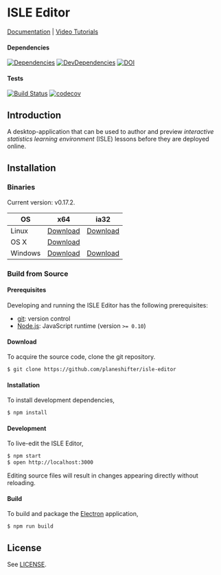 # ISLE Editor

[Documentation][docs] | [Video Tutorials][videos]

#### Dependencies

[![Dependencies][dependencies-image]][dependencies-url] 
[![DevDependencies][dev-dependencies-image]][dev-dependencies-url]
[![DOI](https://zenodo.org/badge/61614893.svg)](https://zenodo.org/badge/latestdoi/61614893)

#### Tests

[![Build Status](https://travis-ci.org/Planeshifter/isle-editor.svg?branch=master)](https://travis-ci.org/Planeshifter/isle-editor)
[![codecov](https://codecov.io/gh/Planeshifter/isle-editor/branch/master/graph/badge.svg)](https://codecov.io/gh/Planeshifter/isle-editor)

## Introduction

A desktop-application that can be used to author and preview *interactive statistics learning environment* (ISLE) lessons before they are deployed online.

## Installation

### Binaries

Current version: v0.17.2.

| OS      | x64 | ia32 |
| ------- | --- | --- |
| Linux   | [Download][linux-x64] | [Download][linux-ia32] |
| OS X    | [Download][darwin-x64] |  |
| Windows | [Download][win32-x64] | [Download][win32-ia32] |

### Build from Source

#### Prerequisites

Developing and running the ISLE Editor has the following prerequisites:

* [git][git]: version control
* [Node.js][node-js]: JavaScript runtime (version `>= 0.10`)


#### Download

To acquire the source code, clone the git repository.

``` bash
$ git clone https://github.com/planeshifter/isle-editor
```

#### Installation

To install development dependencies,

``` bash
$ npm install
```

#### Development

To live-edit the ISLE Editor,

``` bash
$ npm start
$ open http://localhost:3000
```

Editing source files will result in changes appearing directly without reloading.

#### Build

To build and package the [Electron][electron] application,

``` bash
$ npm run build
```

## License

See [LICENSE][license].

[electron]: http://electron.atom.io/
[git]: http://git-scm.com/
[license]: https://raw.githubusercontent.com/Planeshifter/isle-editor/master/LICENSE.md
[node-js]: https://nodejs.org/en/
[darwin-x64]: https://github.com/Planeshifter/isle-editor/releases/download/v0.17.2/ISLE.Editor-darwin-x64.zip
[linux-x64]: https://github.com/Planeshifter/isle-editor/releases/download/v0.17.2/ISLE.Editor-linux-x64.zip
[linux-ia32]: https://github.com/Planeshifter/isle-editor/releases/download/v0.17.2/ISLE.Editor-linux-ia32.zip
[win32-ia32]: https://github.com/Planeshifter/isle-editor/releases/download/v0.17.2/ISLE.Editor-win32-ia32.zip
[win32-x64]: https://github.com/Planeshifter/isle-editor/releases/download/v0.17.2/ISLE.Editor-win32-x64.zip

[dependencies-image]: https://img.shields.io/david/planeshifter/isle-editor/master.svg
[dependencies-url]: https://david-dm.org/planeshifter/isle-editor/master

[dev-dependencies-image]: https://img.shields.io/david/dev/planeshifter/isle-editor/master.svg
[dev-dependencies-url]: https://david-dm.org/planeshifter/isle-editor/master#info=devDependencies

[docs]: http://isledocs.com/
[videos]: https://www.youtube.com/watch?v=yCgEw_8qFuI&list=PLJ0sgUfBmqefPfeLzoqwXVqf78aDL9kpG
